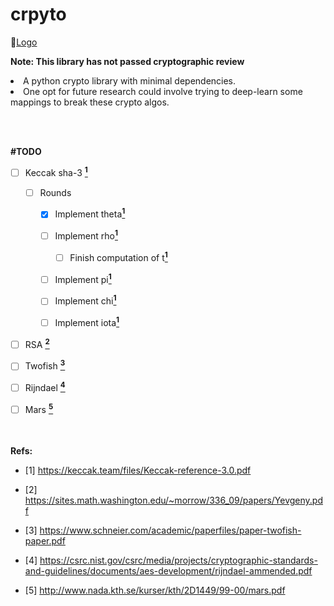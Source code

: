 # crpyto

[Logo](http://akanev.com/sf/ari/crpyto-logo.png)

**Note: This library has not passed cryptographic review**

<li>A python crypto library with minimal dependencies.</li>

<li>One opt for future research could involve trying to deep-learn some mappings to break these crypto algos.</li>


<br></br>


**#TODO**
- [ ] Keccak sha-3 <a href= https://keccak.team/files/Keccak-reference-3.0.pdf>**<sup>1</sup>**</a>
  
  - [ ] Rounds
  
    - [X] Implement theta<a href= https://keccak.team/files/Keccak-reference-3.0.pdf>**<sup>1</sup>**</a>
          
    - [ ] Implement rho<a href= https://keccak.team/files/Keccak-reference-3.0.pdf>**<sup>1</sup>**</a>
          
      - [ ] Finish computation of t<a href= https://keccak.team/files/Keccak-reference-3.0.pdf>**<sup>1</sup>**</a>
          
    - [ ] Implement pi<a href= https://keccak.team/files/Keccak-reference-3.0.pdf>**<sup>1</sup>**</a>
          
    - [ ] Implement chi<a href= https://keccak.team/files/Keccak-reference-3.0.pdf>**<sup>1</sup>**</a>
          
    - [ ] Implement iota<a href= https://keccak.team/files/Keccak-reference-3.0.pdf>**<sup>1</sup>**</a>

- [ ] RSA <a href= https://sites.math.washington.edu/~morrow/336_09/papers/Yevgeny.pdf>**<sup>2</sup>**</a>
- [ ] Twofish <a href= https://www.schneier.com/academic/paperfiles/paper-twofish-paper.pdf>**<sup>3</sup>**</a>
- [ ] Rijndael <a href= https://csrc.nist.gov/csrc/media/projects/cryptographic-standards-and-guidelines/documents/aes-development/rijndael-ammended.pdf>**<sup>4</sup>**</a>
- [ ] Mars <a href= http://www.nada.kth.se/kurser/kth/2D1449/99-00/mars.pdf>**<sup>5</sup>**</a>


<br></br>
**Refs:**

- [1] https://keccak.team/files/Keccak-reference-3.0.pdf

- [2] https://sites.math.washington.edu/~morrow/336_09/papers/Yevgeny.pdf

- [3] https://www.schneier.com/academic/paperfiles/paper-twofish-paper.pdf

- [4] https://csrc.nist.gov/csrc/media/projects/cryptographic-standards-and-guidelines/documents/aes-development/rijndael-ammended.pdf

- [5] http://www.nada.kth.se/kurser/kth/2D1449/99-00/mars.pdf
